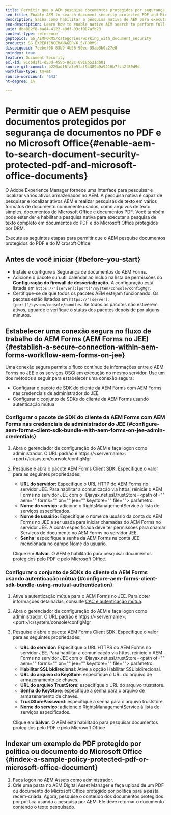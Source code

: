 ```yaml
---
title: Permitir que o AEM pesquise documentos protegidos por segurança de documentos no PDF e no Microsoft Office
seo-title: Enable AEM to search document security protected PDF and Microsoft Office documents
description: Saiba como habilitar a pesquisa nativa de AEM para executar a pesquisa de texto completo em documentos PDF protegidos por DRM.
seo-description: Learn how to enable native AEM search to perform full-text search on DRM protected PDF documents.
uuid: dba882f8-bad4-4122-a0df-03cf087afb23
content-type: reference
geptopics: SG_AEMFORMS/categories/working_with_document_security
products: SG_EXPERIENCEMANAGER/6.5/FORMS
discoiquuid: 7eebef08-83b9-4b56-90ec-35ab3b0c27e8
noindex: true
feature: Document Security
exl-id: 91cbd1f1-d53d-455b-8d2c-6918b521db81
source-git-commit: b220adf6fa3e9faf94389b9a9416b7fca2f89d9d
workflow-type: tm+mt
source-wordcount: '643'
ht-degree: 1%

---
```


# Permitir que o AEM pesquise documentos protegidos por segurança de documentos no PDF e no Microsoft Office{#enable-aem-to-search-document-security-protected-pdf-and-microsoft-office-documents}

O Adobe Experience Manager fornece uma interface para pesquisar e localizar vários ativos armazenados no AEM. A pesquisa nativa é capaz de pesquisar e localizar ativos AEM e realizar pesquisas de texto em vários formatos de documento comumente usados, como arquivos de texto simples, documentos do Microsoft Office e documentos PDF. Você também pode estender e habilitar a pesquisa nativa para executar a pesquisa de texto completo em documentos do PDF e do Microsoft Office protegidos por DRM.

Execute as seguintes etapas para permitir que o AEM pesquise documentos protegidos do PDF e do Microsoft Office:

## Antes de você iniciar {#before-you-start}

* Instale e configure a Segurança de documentos do AEM Forms.
* Adicione o pacote sun.util.calendar ao incluo na lista de permissões do **Configuração do firewall de desserialização.** A configuração está listada em `https://'[server]:[port]'/system/console/configMgr`.
* Certifique-se de que todos os pacotes AEM estejam funcionando. Os pacotes estão listados em `https://'[server]:[port]'/system/console/bundles`. Se todos os pacotes não estiverem ativos, aguarde e verifique o status dos pacotes depois de por alguns minutos.

## Estabelecer uma conexão segura no fluxo de trabalho do AEM Forms (AEM Forms no JEE) {#establish-a-secure-connection-within-aem-forms-workflow-aem-forms-on-jee}

Uma conexão segura permite o fluxo contínuo de informações entre o AEM Forms no JEE e os serviços OSGi em execução no mesmo servidor. Use um dos métodos a seguir para estabelecer uma conexão segura:

* Configurar o pacote de SDK do cliente da AEM Forms com AEM Forms nas credenciais de administrador do JEE
* Configurar o conjunto de SDKs do cliente da AEM Forms usando autenticação mútua

### Configurar o pacote de SDK do cliente da AEM Forms com AEM Forms nas credenciais de administrador do JEE {#configure-aem-forms-client-sdk-bundle-with-aem-forms-on-jee-admin-credentials}

1. Abra o gerenciador de configuração do AEM e faça logon como administrador. O URL padrão é https://&lt;servername>:&lt;port>/lc/system/console/configMgr
1. Pesquise e abra o pacote AEM Forms Client SDK. Especifique o valor para as seguintes propriedades:

   * **URL do servidor:** Especifique o URL HTTP do AEM Forms no servidor JEE. Para habilitar a comunicação via https, reinicie o AEM Forms no servidor JEE com o -Djavax.net.ssl.trustStore=&lt;path of=&quot;&quot; aem=&quot;&quot; forms=&quot;&quot; on=&quot;&quot; jee=&quot;&quot; keystore=&quot;&quot; file=&quot;&quot;> parâmetro.
   * **Nome do serviço**: adicione o RightsManagementService à lista de serviços especificados.
   * **Nome de usuário:** Especifique o nome de usuário da conta do AEM Forms no JEE a ser usada para iniciar chamadas do AEM Forms no servidor JEE. A conta especificada deve ter permissões para chamar Serviços de documento no AEM Forms no servidor JEE.
   * **Senha**: especifique a senha da AEM Forms na conta JEE mencionada no campo Nome do usuário.

   Clique em **Salvar**. O AEM é habilitado para pesquisar documentos protegidos pelo PDF e pelo Microsoft Office.

### Configurar o conjunto de SDKs do cliente da AEM Forms usando autenticação mútua {#configure-aem-forms-client-sdk-bundle-using-mutual-authentication}

1. Ative a autenticação mútua para o AEM Forms no JEE. Para obter informações detalhadas, consulte [CAC e autenticação mútua](https://helpx.adobe.com/livecycle/kb/cac-mutual-authentication.html).
1. Abra o gerenciador de configuração do AEM e faça logon como administrador. O URL padrão é https://&lt;servername>:&lt;port>/lc/system/console/configMgr
1. Pesquise e abra o pacote AEM Forms Client SDK. Especifique o valor para as seguintes propriedades:

   * **URL do servidor:** Especifique o URL HTTPS do AEM Forms no servidor JEE. Para habilitar a comunicação via https, reinicie o AEM Forms no servidor JEE com o -Djavax.net.ssl.trustStore=&lt;path of=&quot;&quot; aem=&quot;&quot; forms=&quot;&quot; on=&quot;&quot; jee=&quot;&quot; keystore=&quot;&quot; file=&quot;&quot;> parâmetro.
   * **Habilitar SSL bidirecional**: Ative a opção Habilitar SSL bidirecional.
   * **URL do arquivo do KeyStore**: especifique o URL do arquivo de armazenamento de chaves.
   * **URL do arquivo TrustStore**: especifique o URL do arquivo truststore.
   * **Senha do KeyStore**: especifique a senha para o arquivo de armazenamento de chaves.
   * **TrustStorePassword**: especifique a senha para o arquivo truststore.
   * **Nome do serviço**: adicione o RightsManagementService à lista de serviços especificados.

   Clique em **Salvar**. O AEM está habilitado para pesquisar documentos protegidos pelo PDF e pelo Microsoft Office

## Indexar um exemplo de PDF protegido por política ou documento do Microsoft Office {#index-a-sample-policy-protected-pdf-or-microsoft-office-document}

1. Faça logon no AEM Assets como administrador.
1. Crie uma pasta no AEM Digital Asset Manager e faça upload de um PDF ou documento do Microsoft Office protegido por política para a pasta recém-criada. Agora, pesquise o conteúdo dos documentos protegidos por política usando a pesquisa por AEM. Ele deve retornar o documento contendo o texto pesquisado.
